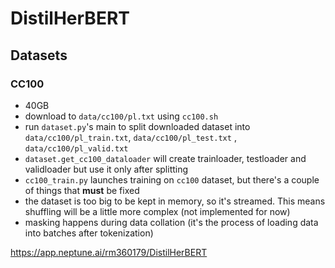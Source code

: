 # DistilHerBERT

## Datasets

### CC100

- 40GB
- download to `data/cc100/pl.txt` using `cc100.sh`
- run `dataset.py`'s main to split downloaded dataset into `data/cc100/pl_train.txt`, `data/cc100/pl_test.txt`
  , `data/cc100/pl_valid.txt`
- `dataset.get_cc100_dataloader` will create trainloader, testloader and validloader but use it only after splitting
- `cc100_train.py` launches training on `cc100` dataset, but there's a couple of things that **must** be fixed
- the dataset is too big to be kept in memory, so it's streamed. This means shuffling will be a little more complex
  (not implemented for now)
- masking happens during data collation (it's the process of loading data into batches after tokenization)

https://app.neptune.ai/rm360179/DistilHerBERT
